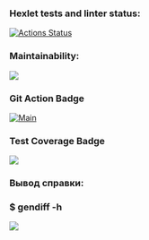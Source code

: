 ### Hexlet tests and linter status:
[![Actions Status](https://github.com/ArtemKaPetrakov/backend-project-46/workflows/hexlet-check/badge.svg)](https://github.com/ArtemKaPetrakov/backend-project-46/actions)

### Maintainability:
<a href="https://codeclimate.com/github/ArtemKaPetrakov/backend-project-46/maintainability"><img src="https://api.codeclimate.com/v1/badges/becfd8170718c27966bb/maintainability" /></a>

### Git Action Badge
[![Main](https://github.com/ArtemKaPetrakov/backend-project-46/actions/workflows/main.yml/badge.svg?branch=main&event=push)](https://github.com/ArtemKaPetrakov/backend-project-46/actions/workflows/main.yml)

### Test Coverage Badge
<a href="https://codeclimate.com/github/ArtemKaPetrakov/backend-project-46/test_coverage"><img src="https://codeclimate.com/github/ArtemKaPetrakov/backend-project-46/test_coverage"/></a>

### Вывод справки:

### $ gendiff -h

<a href="https://asciinema.org/a/N03VKaFEdBDAoQP2ixtS1520y" target="_blank"><img src="https://asciinema.org/a/N03VKaFEdBDAoQP2ixtS1520y.svg" /></a>
